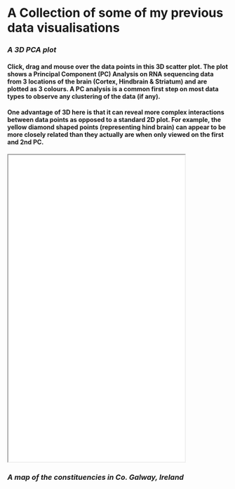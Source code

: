 # A Collection of some of my previous data visualisations

### *A 3D PCA plot*
#### Click, drag and mouse over the data points in this 3D scatter plot. The plot shows a Principal Component (PC) Analysis on RNA sequencing data from 3 locations of the brain (Cortex, Hindbrain & Striatum) and are plotted as 3 colours. A PC analysis is a common first step on most data types to observe any clustering of the data (if any).  

#### One advantage of 3D here is that it can reveal more complex interactions between data points as opposed to a standard 2D plot. For example, the yellow diamond shaped points (representing hind brain) can appear to be more closely related than they actually are when only viewed on the first and 2nd PC. 

<iframe height="700" src="3D_PCA_Plotly.html" width="80%"></iframe><br>


### *A map of the constituencies in Co. Galway, Ireland*
